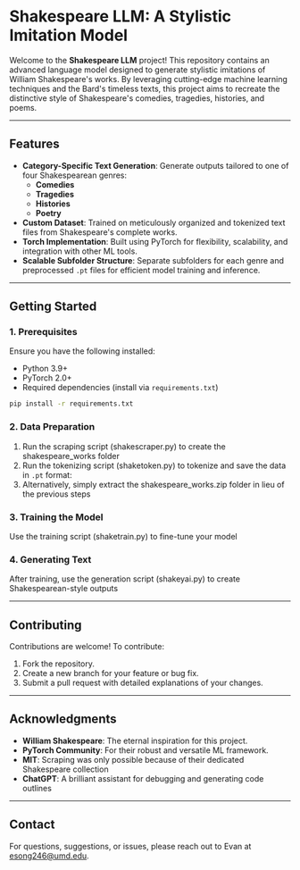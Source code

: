 # Shakespeare LLM: A Stylistic Imitation Model

Welcome to the **Shakespeare LLM** project! This repository contains an advanced language model designed to generate stylistic imitations of William Shakespeare's works. By leveraging cutting-edge machine learning techniques and the Bard's timeless texts, this project aims to recreate the distinctive style of Shakespeare's comedies, tragedies, histories, and poems.

---

## **Features**
- **Category-Specific Text Generation**: Generate outputs tailored to one of four Shakespearean genres:
  - **Comedies**
  - **Tragedies**
  - **Histories**
  - **Poetry**
- **Custom Dataset**: Trained on meticulously organized and tokenized text files from Shakespeare's complete works.
- **Torch Implementation**: Built using PyTorch for flexibility, scalability, and integration with other ML tools.
- **Scalable Subfolder Structure**: Separate subfolders for each genre and preprocessed `.pt` files for efficient model training and inference.

---

## **Getting Started**

### **1. Prerequisites**
Ensure you have the following installed:
- Python 3.9+
- PyTorch 2.0+
- Required dependencies (install via `requirements.txt`)

```bash
pip install -r requirements.txt
```

### **2. Data Preparation**
1. Run the scraping script (shakescraper.py) to create the shakespeare_works folder
2. Run the tokenizing script (shaketoken.py) to tokenize and save the data in `.pt` format:
3. Alternatively, simply extract the shakespeare_works.zip folder in lieu of the previous steps

### **3. Training the Model**
Use the training script (shaketrain.py) to fine-tune your model

### **4. Generating Text**
After training, use the generation script (shakeyai.py) to create Shakespearean-style outputs

---

## **Contributing**
Contributions are welcome! To contribute:
1. Fork the repository.
2. Create a new branch for your feature or bug fix.
3. Submit a pull request with detailed explanations of your changes.

---

## **Acknowledgments**
- **William Shakespeare**: The eternal inspiration for this project.
- **PyTorch Community**: For their robust and versatile ML framework.
- **MIT**: Scraping was only possible because of their dedicated Shakespeare collection
- **ChatGPT**: A brilliant assistant for debugging and generating code outlines

---

## **Contact**
For questions, suggestions, or issues, please reach out to Evan at esong246@umd.edu.

